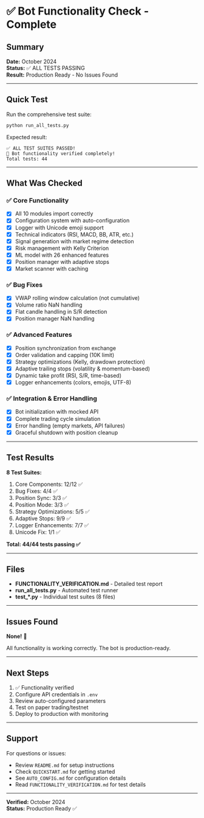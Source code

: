 # ✅ Bot Functionality Check - Complete

## Summary

**Date:** October 2024  
**Status:** ✅ ALL TESTS PASSING  
**Result:** Production Ready - No Issues Found

---

## Quick Test

Run the comprehensive test suite:

```bash
python run_all_tests.py
```

Expected result:
```
✅ ALL TEST SUITES PASSED!
🎉 Bot functionality verified completely!
Total tests: 44
```

---

## What Was Checked

### ✅ Core Functionality
- [x] All 10 modules import correctly
- [x] Configuration system with auto-configuration
- [x] Logger with Unicode emoji support
- [x] Technical indicators (RSI, MACD, BB, ATR, etc.)
- [x] Signal generation with market regime detection
- [x] Risk management with Kelly Criterion
- [x] ML model with 26 enhanced features
- [x] Position manager with adaptive stops
- [x] Market scanner with caching

### ✅ Bug Fixes
- [x] VWAP rolling window calculation (not cumulative)
- [x] Volume ratio NaN handling
- [x] Flat candle handling in S/R detection
- [x] Position manager NaN handling

### ✅ Advanced Features
- [x] Position synchronization from exchange
- [x] Order validation and capping (10K limit)
- [x] Strategy optimizations (Kelly, drawdown protection)
- [x] Adaptive trailing stops (volatility & momentum-based)
- [x] Dynamic take profit (RSI, S/R, time-based)
- [x] Logger enhancements (colors, emojis, UTF-8)

### ✅ Integration & Error Handling
- [x] Bot initialization with mocked API
- [x] Complete trading cycle simulation
- [x] Error handling (empty markets, API failures)
- [x] Graceful shutdown with position cleanup

---

## Test Results

**8 Test Suites:**
1. Core Components: 12/12 ✅
2. Bug Fixes: 4/4 ✅
3. Position Sync: 3/3 ✅
4. Position Mode: 3/3 ✅
5. Strategy Optimizations: 5/5 ✅
6. Adaptive Stops: 9/9 ✅
7. Logger Enhancements: 7/7 ✅
8. Unicode Fix: 1/1 ✅

**Total: 44/44 tests passing ✅**

---

## Files

- **FUNCTIONALITY_VERIFICATION.md** - Detailed test report
- **run_all_tests.py** - Automated test runner
- **test_*.py** - Individual test suites (8 files)

---

## Issues Found

**None!** 🎉

All functionality is working correctly. The bot is production-ready.

---

## Next Steps

1. ✅ Functionality verified
2. Configure API credentials in `.env`
3. Review auto-configured parameters
4. Test on paper trading/testnet
5. Deploy to production with monitoring

---

## Support

For questions or issues:
- Review `README.md` for setup instructions
- Check `QUICKSTART.md` for getting started
- See `AUTO_CONFIG.md` for configuration details
- Read `FUNCTIONALITY_VERIFICATION.md` for test details

---

**Verified:** October 2024  
**Status:** Production Ready ✅
